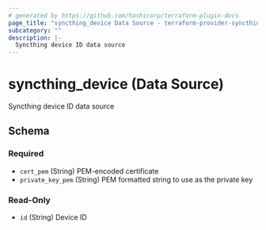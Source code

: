 ```yaml
---
# generated by https://github.com/hashicorp/terraform-plugin-docs
page_title: "syncthing_device Data Source - terraform-provider-syncthing"
subcategory: ""
description: |-
  Syncthing device ID data source
---
```


# syncthing_device (Data Source)

Syncthing device ID data source



<!-- schema generated by tfplugindocs -->
## Schema

### Required

- `cert_pem` (String) PEM-encoded certificate
- `private_key_pem` (String) PEM formatted string to use as the private key

### Read-Only

- `id` (String) Device ID
